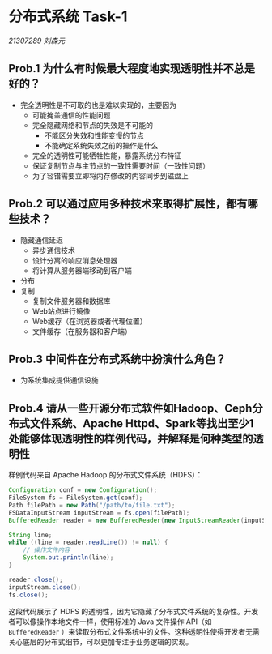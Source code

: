 # 分布式系统 Task-1

*21307289 刘森元*

## Prob.1 为什么有时候最大程度地实现透明性并不总是好的？

- 完全透明性是不可取的也是难以实现的，主要因为
  - 可能掩盖通信的性能问题
  - 完全隐藏网络和节点的失效是不可能的
    - 不能区分失效和性能变慢的节点
    - 不能确定系统失效之前的操作是什么
  - 完全的透明性可能牺牲性能，暴露系统分布特征
  - 保证复制节点与主节点的一致性需要时间（一致性问题）
  - 为了容错需要立即将内存修改的内容同步到磁盘上

## Prob.2 可以通过应用多种技术来取得扩展性，都有哪些技术？

- 隐藏通信延迟
  - 异步通信技术
  - 设计分离的响应消息处理器
  - 将计算从服务器端移动到客户端
- 分布
- 复制
  - 复制文件服务器和数据库
  - Web站点进行镜像
  - Web缓存（在浏览器或者代理位置）
  - 文件缓存（在服务器和客户端）

## Prob.3 中间件在分布式系统中扮演什么角色？

- 为系统集成提供通信设施

## Prob.4 请从一些开源分布式软件如Hadoop、Ceph分布式文件系统、Apache Httpd、Spark等找出至少1处能够体现透明性的样例代码，并解释是何种类型的透明性

样例代码来自 Apache Hadoop 的分布式文件系统（HDFS）：

```java
Configuration conf = new Configuration();
FileSystem fs = FileSystem.get(conf);
Path filePath = new Path("/path/to/file.txt");
FSDataInputStream inputStream = fs.open(filePath);
BufferedReader reader = new BufferedReader(new InputStreamReader(inputStream));

String line;
while ((line = reader.readLine()) != null) {
    // 操作文件内容
    System.out.println(line);
}

reader.close();
inputStream.close();
fs.close();
```

这段代码展示了 HDFS 的透明性，因为它隐藏了分布式文件系统的复杂性。开发者可以像操作本地文件一样，使用标准的 Java 文件操作 API（如 `BufferedReader` ）来读取分布式文件系统中的文件。这种透明性使得开发者无需关心底层的分布式细节，可以更加专注于业务逻辑的实现。